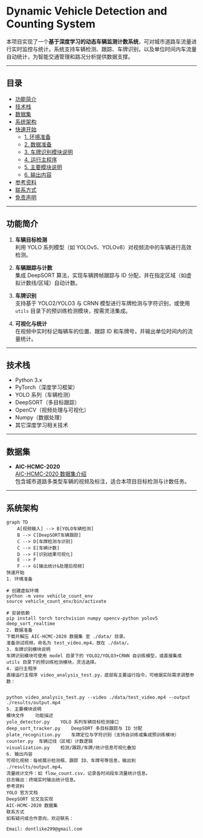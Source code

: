 # Dynamic Vehicle Detection and Counting System

本项目实现了一个**基于深度学习的动态车辆监测计数系统**，可对城市道路车流量进行实时监控与统计。系统支持车辆检测、跟踪、车牌识别，以及单位时间内车流量自动统计，为智能交通管理和路况分析提供数据支撑。

---

## 目录

- [功能简介](#功能简介)
- [技术栈](#技术栈)
- [数据集](#数据集)
- [系统架构](#系统架构)
- [快速开始](#快速开始)
  - [1. 环境准备](#1-环境准备)
  - [2. 数据准备](#2-数据准备)
  - [3. 车牌识别模块说明](#3-车牌识别模块说明)
  - [4. 运行主程序](#4-运行主程序)
  - [5. 主要模块说明](#5-主要模块说明)
  - [6. 输出内容](#6-输出内容)
- [参考资料](#参考资料)
- [联系方式](#联系方式)
- [免责声明](#免责声明)

---

## 功能简介

1. **车辆目标检测**  
   利用 YOLO 系列模型（如 YOLOv5、YOLOv8）对视频流中的车辆进行高效检测。

2. **车辆跟踪与计数**  
   集成 DeepSORT 算法，实现车辆跨帧跟踪与 ID 分配，并在指定区域（如虚拟计数线/区域）自动计数。

3. **车牌识别**  
   支持基于 YOLO2/YOLO3 与 CRNN 模型进行车牌检测与字符识别，或使用 `utils` 目录下的预训练检测模块，按需灵活集成。

4. **可视化与统计**  
   在视频中实时标记每辆车的位置、跟踪 ID 和车牌号，并输出单位时间内的流量统计。

---

## 技术栈

- Python 3.x
- PyTorch（深度学习框架）
- YOLO 系列（车辆检测）
- DeepSORT（多目标跟踪）
- OpenCV（视频处理与可视化）
- Numpy（数据处理）
- 其它深度学习相关技术

---

## 数据集

- **AIC-HCMC-2020**  
  [AIC-HCMC-2020 数据集介绍](https://www.aicitychallenge.org/2020-data-set/)  
  包含城市道路多类型车辆的视频及标注，适合本项目目标检测与计数任务。

---

## 系统架构

```mermaid
graph TD
    A[视频输入] --> B[YOLO车辆检测]
    B --> C[DeepSORT车辆跟踪]
    C --> D[车牌检测与识别]
    C --> E[车辆计数]
    D --> F[识别结果可视化]
    E --> F
    F --> G[输出统计&处理后视频]
快速开始
1. 环境准备

# 创建虚拟环境
python -m venv vehicle_count_env
source vehicle_count_env/bin/activate

# 安装依赖
pip install torch torchvision numpy opencv-python yolov5 deep_sort_realtime
2. 数据准备
下载并解压 AIC-HCMC-2020 数据集 至 ./data/ 目录。
准备测试视频，命名为 test_video.mp4，放在 ./data/。
3. 车牌识别模块说明
车牌识别模块可使用 model 目录下的 YOLO2/YOLO3+CRNN 自训练模型，或直接集成 utils 目录下的预训练检测模块，灵活选择。
4. 运行主程序
直接运行主程序 video_analysis_test.py，底部有主要运行指令，可根据实际需求调整参数：


python video_analysis_test.py --video ./data/test_video.mp4 --output ./results/output.mp4
5. 主要模块说明
模块文件	功能描述
yolo_detector.py	YOLO 系列车辆目标检测接口
deep_sort_tracker.py	DeepSORT 多目标跟踪与 ID 分配
plate_recognition.py	车牌定位与字符识别（支持自训练或集成预训练模块）
counter.py	车辆过线（区域）计数逻辑
visualization.py	检测/跟踪/车牌/统计信息可视化叠加
6. 输出内容
可视化视频：每帧展示检测框、跟踪 ID、车牌号等信息，输出到 ./results/output.mp4。
流量统计文件：如 flow_count.csv，记录各时间段车流量统计信息。
日志输出：终端实时输出统计信息。
参考资料
YOLO 官方文档
DeepSORT 论文及实现
AIC-HCMC-2020 数据集
联系方式
如有疑问或合作意向，欢迎联系：

Email: dontlike299@gmail.com
